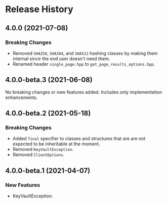 # Release History

## 4.0.0 (2021-07-08)

### Breaking Changes

- Removed `SHA256`, `SHA384`, and `SHA512` hashing classes by making them internal since the end user doesn't need them.
- Renamed header `single_page.hpp` to `get_page_results_options.hpp`.

## 4.0.0-beta.3 (2021-06-08)

No breaking changes or new features added. Includes only implementation enhancements.

## 4.0.0-beta.2 (2021-05-18)

### Breaking Changes

- Added `final` specifier to classes and structures that are are not expected to be inheritable at the moment.
- Removed `KeyVaultException`.
- Removed `ClientOptions`.

## 4.0.0-beta.1 (2021-04-07)

### New Features

- KeyVaultException.
